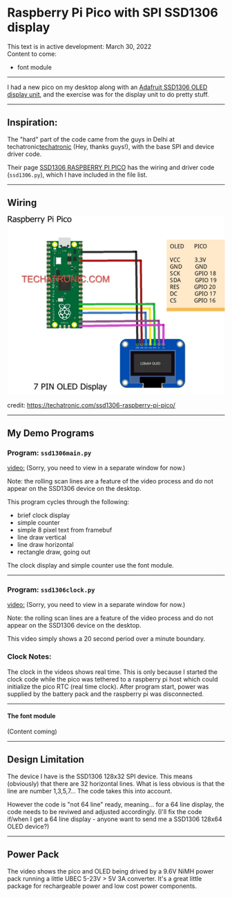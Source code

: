 # Raspberry Pi Pico with SPI SSD1306 display
This text is in active development: March 30, 2022  
Content to come:
* font module

***

I had a new pico on my desktop along with an [Adafruit SSD1306 OLED display unit](https://www.adafruit.com/product/661), and the exercise was for the display unit to do pretty stuff.

***

## Inspiration:
The "hard" part of the code came from the guys in Delhi at techatronic[techatronic](https://techatronic.com/) (Hey, thanks guys!), with the base SPI and device driver code.

Their page [SSD1306 RASPBERRY PI PICO](https://techatronic.com/ssd1306-raspberry-pi-pico/) has the wiring and driver code (`ssd1306.py`), which I have included in the file list.

***

## Wiring
![Circuit Design:](PICO-WITH-OLED_bb-N-1024x839.jpg)

credit: https://techatronic.com/ssd1306-raspberry-pi-pico/

***

## My Demo Programs
### Program: `ssd1306main.py`
[video:](https://github.com/rongrimes/ssd1306/blob/main/pico%2Bssd1306%20main%20display.mp4)
(Sorry, you need to view in a separate window for now.)

Note: the rolling scan lines are a feature of the video process and do not appear on the SSD1306 device on the desktop.

This program cycles through the following:
* brief clock display
* simple counter
* simple 8 pixel text from framebuf
* line draw vertical
* line draw horizontal
* rectangle draw, going out

The clock display and simple counter use the font module.

***
### Program: `ssd1306clock.py`

[video:](https://github.com/rongrimes/ssd1306/blob/main/pico%2Bssd1306%20clock.mp4)
(Sorry, you need to view in a separate window for now.)

Note: the rolling scan lines are a feature of the video process and do not appear on the SSD1306 device on the desktop.

This video simply shows a 20 second period over a minute boundary.

### Clock Notes:

The clock in the videos shows real time. This is only because I started the clock code while the pico was tethered to a raspberry pi host which could initialize the pico RTC (real time clock). After program start, power was supplied by the battery pack and the raspberry pi was disconnected.

***

#### The font module
(Content coming)

***

## Design Limitation
The device I have is the SSD1306 128x32 SPI device. This means (obviously) that there are 32 horizontal lines. What is less obvious is that the line are number 1,3,5,7... The code takes this into account.

However the code is "not 64 line" ready, meaning... for a 64 line display, the code needs to be reviwed and adjusted accordingly. (I'll fix the code if/when I get a 64 line display - anyone want to send me a SSD1306 128x64 OLED device?)

***

## Power Pack
The video shows the pico and OLED being drived by a 9.6V NiMH power pack running a little UBEC 5-23V > 5V 3A converter. It's a great little package for rechargeable power and low cost power components.
